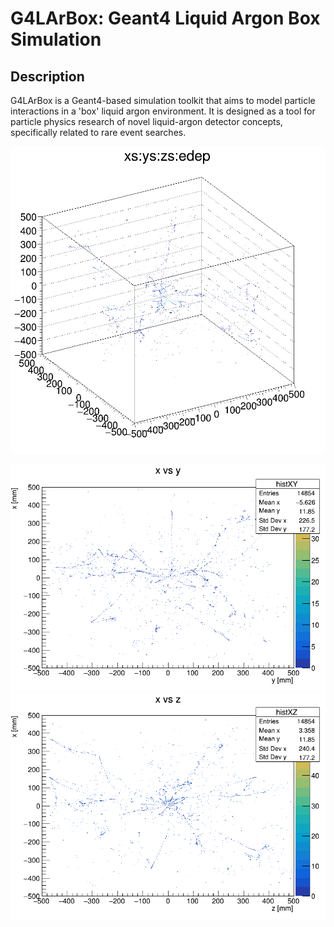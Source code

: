 # G4LArBox: Geant4 Liquid Argon Box Simulation

## Description
G4LArBox is a Geant4-based simulation toolkit that aims to model particle interactions in a 'box' liquid argon environment. It is designed as a tool for particle physics research of novel liquid-argon detector concepts, specifically related to rare event searches. 

![](./doc/plot_x_vs_y_vs_z.png)

![](./doc/plot_x_vs_y.png)
![](./doc/plot_x_vs_z.png)